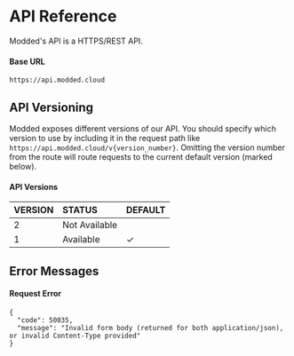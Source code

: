 # API Reference

Modded's API is a HTTPS/REST API.

#### Base URL

```
https://api.modded.cloud
```

## API Versioning

Modded exposes different versions of our API. You should specify which version to use by including it in the request path like `https://api.modded.cloud/v{version_number}`. Omitting the version number from the route will route requests to the current default version (marked below).

#### API Versions

| VERSION | STATUS        | DEFAULT |
|:--------|:--------------|:--------|
| 2       | Not Available |         |
| 1       | Available     | ✓       |

## Error Messages

#### Request Error

```
{
  "code": 50035,
  "message": "Invalid form body (returned for both application/json), or invalid Content-Type provided"
}
```
